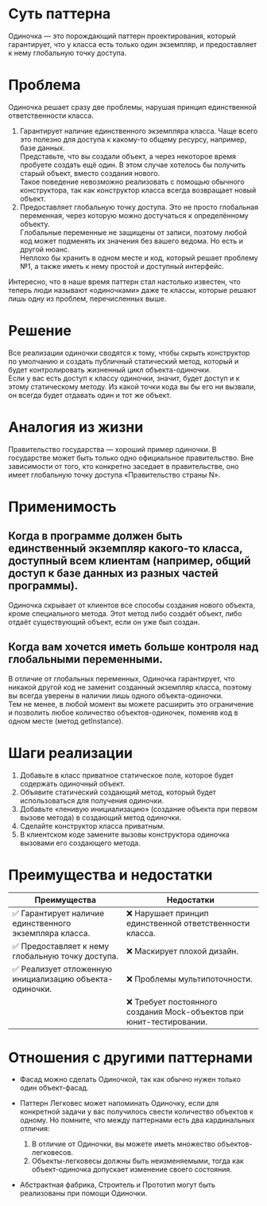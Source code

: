 # Суть паттерна
Одиночка — это порождающий паттерн проектирования, который гарантирует, что у класса есть только один экземпляр, и предоставляет к нему глобальную точку доступа.

# Проблема
Одиночка решает сразу две проблемы, нарушая принцип единственной ответственности класса.
1. Гарантирует наличие единственного экземпляра класса. Чаще всего это полезно для доступа к какому-то общему ресурсу, например, базе данных.\
   Представьте, что вы создали объект, а через некоторое время пробуете создать ещё один. В этом случае хотелось бы получить старый объект, вместо создания нового.\
   Такое поведение невозможно реализовать с помощью обычного конструктора, так как конструктор класса всегда возвращает новый объект.
2. Предоставляет глобальную точку доступа. Это не просто глобальная переменная, через которую можно достучаться к определённому объекту.\
   Глобальные переменные не защищены от записи, поэтому любой код может подменять их значения без вашего ведома. Но есть и другой нюанс.\
   Неплохо бы хранить в одном месте и код, который решает проблему №1, а также иметь к нему простой и доступный интерфейс.

Интересно, что в наше время паттерн стал настолько известен, что теперь люди называют «одиночками» даже те классы, которые решают лишь одну из проблем, перечисленных выше.

# Решение
Все реализации одиночки сводятся к тому, чтобы скрыть конструктор по умолчанию и создать публичный статический метод, который и будет контролировать жизненный цикл объекта-одиночки.\
Если у вас есть доступ к классу одиночки, значит, будет доступ и к этому статическому методу. Из какой точки кода вы бы его ни вызвали, он всегда будет отдавать один и тот же объект.

# Аналогия из жизни
Правительство государства — хороший пример одиночки. В государстве может быть только одно официальное правительство. Вне зависимости от того, кто конкретно заседает в правительстве,
оно имеет глобальную точку доступа «Правительство страны N».

# Применимость
## Когда в программе должен быть единственный экземпляр какого-то класса, доступный всем клиентам (например, общий доступ к базе данных из разных частей программы). ##
   Одиночка скрывает от клиентов все способы создания нового объекта, кроме специального метода. Этот метод либо создаёт объект, либо отдаёт существующий объект, если он уже был создан.

## Когда вам хочется иметь больше контроля над глобальными переменными. ##
В отличие от глобальных переменных, Одиночка гарантирует, что никакой другой код не заменит созданный экземпляр класса, поэтому вы всегда уверены в наличии лишь одного объекта-одиночки.\
Тем не менее, в любой момент вы можете расширить это ограничение и позволить любое количество объектов-одиночек, поменяв код в одном месте (метод getInstance).

# Шаги реализации
1. Добавьте в класс приватное статическое поле, которое будет содержать одиночный объект.
2. Объявите статический создающий метод, который будет использоваться для получения одиночки.
3. Добавьте «ленивую инициализацию» (создание объекта при первом вызове метода) в создающий метод одиночки.
4. Сделайте конструктор класса приватным.
5. В клиентском коде замените вызовы конструктора одиночка вызовами его создающего метода.

# Преимущества и недостатки
| Преимущества                                           | Недостатки                                                          |
|--------------------------------------------------------|---------------------------------------------------------------------|
| ✅ Гарантирует наличие единственного экземпляра класса. | ❌ Нарушает принцип единственной ответственности класса.             |
| ✅ Предоставляет к нему глобальную точку доступа.       | ❌ Маскирует плохой дизайн.                                          |
| ✅ Реализует отложенную инициализацию объекта-одиночки. | ❌ Проблемы мультипоточности.                                        |
|                                                        | ❌ Требует постоянного создания Mock-объектов при юнит-тестировании. |

# Отношения с другими паттернами
* Фасад можно сделать Одиночкой, так как обычно нужен только один объект-фасад.
* Паттерн Легковес может напоминать Одиночку, если для конкретной задачи у вас получилось свести количество объектов к одному. Но помните, что между паттернами есть два кардинальных отличия:

    1. В отличие от Одиночки, вы можете иметь множество объектов-легковесов.
    2. Объекты-легковесы должны быть неизменяемыми, тогда как объект-одиночка допускает изменение своего состояния.

* Абстрактная фабрика, Строитель и Прототип могут быть реализованы при помощи Одиночки.
